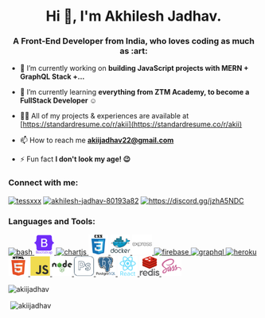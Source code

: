 <h1 align="center">Hi 👋, I'm Akhilesh Jadhav.</h1>
<h3 align="center">A Front-End Developer from India, who loves coding as much as :art:</h3>

- 🔭 I’m currently working on **building JavaScript projects with MERN + GraphQL Stack +...**

- 🌱 I’m currently learning **everything from ZTM Academy, to become a FullStack Developer :relaxed:**

- 👨‍💻 All of my projects & experiences are available at [https://standardresume.co/r/akii](https://standardresume.co/r/akii)

- 📫 How to reach me **akiijadhav22@gmail.com**

- ⚡ Fun fact **I don't look my age! :wink:**

<h3 align="left">Connect with me:</h3>
<p align="left">
<a href="https://codepen.io/tessxxx" target="blank"><img align="center" src="https://cdn.jsdelivr.net/npm/simple-icons@3.0.1/icons/codepen.svg" alt="tessxxx" height="30" width="40" /></a>
<a href="https://linkedin.com/in/akhilesh-jadhav-80193a82" target="blank"><img align="center" src="https://cdn.jsdelivr.net/npm/simple-icons@3.0.1/icons/linkedin.svg" alt="akhilesh-jadhav-80193a82" height="30" width="40" /></a>
<a href="https://discord.gg/https://discord.gg/jzhA5NDC" target="blank"><img align="center" src="https://cdn.jsdelivr.net/npm/simple-icons@3.0.1/icons/discord.svg" alt="https://discord.gg/jzhA5NDC" height="30" width="40" /></a>
</p>

<h3 align="left">Languages and Tools:</h3>
<p align="left"> <a href="https://www.gnu.org/software/bash/" target="_blank"> <img src="https://www.vectorlogo.zone/logos/gnu_bash/gnu_bash-icon.svg" alt="bash" width="40" height="40"/> </a> <a href="https://getbootstrap.com" target="_blank"> <img src="https://raw.githubusercontent.com/devicons/devicon/master/icons/bootstrap/bootstrap-plain-wordmark.svg" alt="bootstrap" width="40" height="40"/> </a> <a href="https://www.chartjs.org" target="_blank"> <img src="https://www.chartjs.org/media/logo-title.svg" alt="chartjs" width="40" height="40"/> </a> <a href="https://www.w3schools.com/css/" target="_blank"> <img src="https://raw.githubusercontent.com/devicons/devicon/master/icons/css3/css3-original-wordmark.svg" alt="css3" width="40" height="40"/> </a> <a href="https://www.docker.com/" target="_blank"> <img src="https://raw.githubusercontent.com/devicons/devicon/master/icons/docker/docker-original-wordmark.svg" alt="docker" width="40" height="40"/> </a> <a href="https://expressjs.com" target="_blank"> <img src="https://raw.githubusercontent.com/devicons/devicon/master/icons/express/express-original-wordmark.svg" alt="express" width="40" height="40"/> </a> <a href="https://firebase.google.com/" target="_blank"> <img src="https://www.vectorlogo.zone/logos/firebase/firebase-icon.svg" alt="firebase" width="40" height="40"/> </a> <a href="https://graphql.org" target="_blank"> <img src="https://www.vectorlogo.zone/logos/graphql/graphql-icon.svg" alt="graphql" width="40" height="40"/> </a> <a href="https://heroku.com" target="_blank"> <img src="https://www.vectorlogo.zone/logos/heroku/heroku-icon.svg" alt="heroku" width="40" height="40"/> </a> <a href="https://www.w3.org/html/" target="_blank"> <img src="https://raw.githubusercontent.com/devicons/devicon/master/icons/html5/html5-original-wordmark.svg" alt="html5" width="40" height="40"/> </a> <a href="https://developer.mozilla.org/en-US/docs/Web/JavaScript" target="_blank"> <img src="https://raw.githubusercontent.com/devicons/devicon/master/icons/javascript/javascript-original.svg" alt="javascript" width="40" height="40"/> </a> <a href="https://nodejs.org" target="_blank"> <img src="https://raw.githubusercontent.com/devicons/devicon/master/icons/nodejs/nodejs-original-wordmark.svg" alt="nodejs" width="40" height="40"/> </a> <a href="https://www.photoshop.com/en" target="_blank"> <img src="https://raw.githubusercontent.com/devicons/devicon/master/icons/photoshop/photoshop-line.svg" alt="photoshop" width="40" height="40"/> </a> <a href="https://www.postgresql.org" target="_blank"> <img src="https://raw.githubusercontent.com/devicons/devicon/master/icons/postgresql/postgresql-original-wordmark.svg" alt="postgresql" width="40" height="40"/> </a> <a href="https://reactjs.org/" target="_blank"> <img src="https://raw.githubusercontent.com/devicons/devicon/master/icons/react/react-original-wordmark.svg" alt="react" width="40" height="40"/> </a> <a href="https://redis.io" target="_blank"> <img src="https://raw.githubusercontent.com/devicons/devicon/master/icons/redis/redis-original-wordmark.svg" alt="redis" width="40" height="40"/> </a> <a href="https://sass-lang.com" target="_blank"> <img src="https://raw.githubusercontent.com/devicons/devicon/master/icons/sass/sass-original.svg" alt="sass" width="40" height="40"/> </a> </p>

<p><img align="center" src="https://github-readme-stats.vercel.app/api/top-langs?username=akiijadhav&show_icons=true&locale=en&layout=compact" alt="akiijadhav" /></p>

<p>&nbsp;<img align="center" src="https://github-readme-stats.vercel.app/api?username=akiijadhav&show_icons=true&locale=en&hide_border=true&theme=dracula" alt="akiijadhav" /></p>

